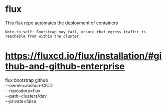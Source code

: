 # flux
This flux repo automates the deployment of containers

```text
Note-to-self: Bootstrap may fail, ensure that egress traffic is reachable from within the cluster.
```

# https://fluxcd.io/flux/installation/#github-and-github-enterprise

flux bootstrap github \
  --owner=Joshua-CICD \
  --repository=flux \
  --path=clusters/dev \
  --private=false 

